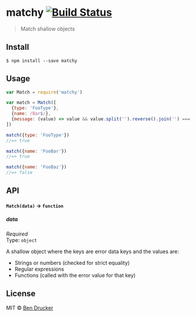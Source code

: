 # matchy [![Build Status](https://travis-ci.org/bendrucker/matchy.svg?branch=master)](https://travis-ci.org/bendrucker/matchy)

> Match shallow objects


## Install

```
$ npm install --save matchy
```


## Usage

```js
var Match = require('matchy')

var match = Match([
  {type: 'FooType'},
  {name: /Bar$/},
  {message: (value) => value && value.split('').reverse().join('') === 'raBooF'}
])

match({type: 'FooType'})
//=> true

match({name: 'FooBar'})
//=> true

match({name: 'FooBaz'})
//=> false
```

## API

#### `Match(data)` -> `function`

##### data

*Required*  
Type: `object`

A shallow object where the keys are error data keys and the values are:

* Strings or numbers (checked for strict equality)
* Regular expressions
* Functions (called with the error value for that key)

## License

MIT © [Ben Drucker](http://bendrucker.me)
